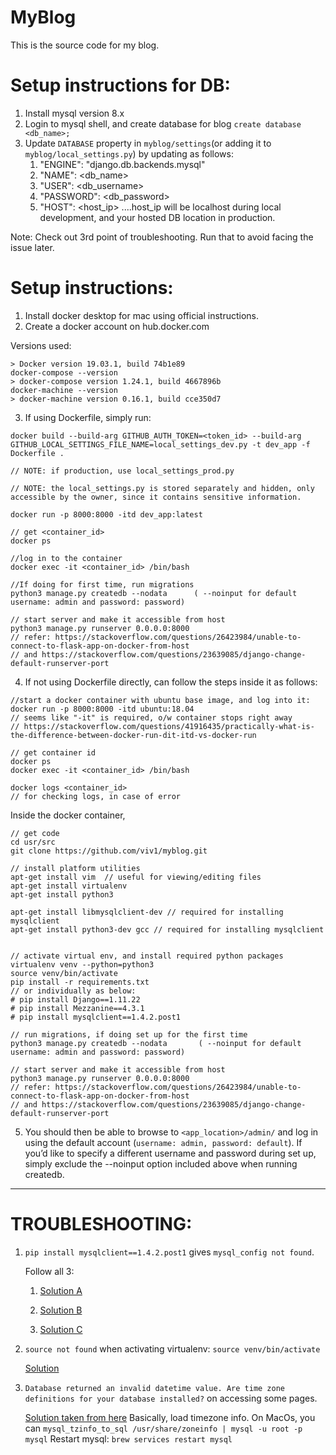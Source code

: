 # MyBlog

This is the source code for my blog.

# Setup instructions for DB:

1. Install mysql version 8.x
2. Login to mysql shell, and create database for blog
`create database <db_name>;`
3. Update `DATABASE` property in `myblog/settings`(or adding it to `myblog/local_settings.py`) by updating as follows:
    1. "ENGINE": "django.db.backends.mysql"
    2. "NAME": <db_name>
    3. "USER": <db_username>
    4. "PASSWORD": <db_password>
    5. "HOST": <host_ip> ....host_ip will be localhost during local development, and your hosted DB location in production.

Note: Check out 3rd point of troubleshooting. Run that to avoid facing the issue later.

# Setup instructions:

1. Install docker desktop for mac using official instructions.
2. Create a docker account on hub.docker.com

Versions used:
```docker -v
> Docker version 19.03.1, build 74b1e89
docker-compose --version
> docker-compose version 1.24.1, build 4667896b
docker-machine --version
> docker-machine version 0.16.1, build cce350d7
```

3. If using Dockerfile, simply run:


```
docker build --build-arg GITHUB_AUTH_TOKEN=<token_id> --build-arg GITHUB_LOCAL_SETTINGS_FILE_NAME=local_settings_dev.py -t dev_app -f Dockerfile .

// NOTE: if production, use local_settings_prod.py

// NOTE: the local_settings.py is stored separately and hidden, only accessible by the owner, since it contains sensitive information.

docker run -p 8000:8000 -itd dev_app:latest

// get <container_id>
docker ps

//log in to the container
docker exec -it <container_id> /bin/bash

//If doing for first time, run migrations
python3 manage.py createdb --nodata      ( --noinput for default username: admin and password: password)

// start server and make it accessible from host
python3 manage.py runserver 0.0.0.0:8000
// refer: https://stackoverflow.com/questions/26423984/unable-to-connect-to-flask-app-on-docker-from-host
// and https://stackoverflow.com/questions/23639085/django-change-default-runserver-port

```

4. If not using Dockerfile directly, can follow the steps inside it as follows: 



```
//start a docker container with ubuntu base image, and log into it:
docker run -p 8000:8000 -itd ubuntu:18.04
// seems like "-it" is required, o/w container stops right away
// https://stackoverflow.com/questions/41916435/practically-what-is-the-difference-between-docker-run-dit-itd-vs-docker-run

// get container id
docker ps 
docker exec -it <container_id> /bin/bash

docker logs <container_id> 
// for checking logs, in case of error
```

Inside the docker container, 

```
// get code
cd usr/src
git clone https://github.com/viv1/myblog.git

// install platform utilities
apt-get install vim  // useful for viewing/editing files
apt-get install virtualenv
apt-get install python3

apt-get install libmysqlclient-dev // required for installing mysqlclient
apt-get install python3-dev gcc // required for installing mysqlclient


// activate virtual env, and install required python packages
virtualenv venv --python=python3
source venv/bin/activate
pip install -r requirements.txt
// or individually as below:
# pip install Django==1.11.22
# pip install Mezzanine==4.3.1
# pip install mysqlclient==1.4.2.post1

// run migrations, if doing set up for the first time
python3 manage.py createdb --nodata       ( --noinput for default username: admin and password: password)

// start server and make it accessible from host
python3 manage.py runserver 0.0.0.0:8000
// refer: https://stackoverflow.com/questions/26423984/unable-to-connect-to-flask-app-on-docker-from-host
// and https://stackoverflow.com/questions/23639085/django-change-default-runserver-port
```

5. You should then be able to browse to `<app_location>/admin/` and log in using the default account (`username: admin, password: default`). If you’d like to specify a different username and password during set up, simply exclude the --noinput option included above when running createdb.


-----------------

# TROUBLESHOOTING:

1. `pip install mysqlclient==1.4.2.post1` gives `mysql_config not found`.

    Follow all 3:

    1. [Solution A](https://stackoverflow.com/questions/7475223/mysql-config-not-found-when-installing-mysqldb-python-interface)

    2. [Solution B](https://stackoverflow.com/questions/22571848/debugging-the-error-gcc-error-x86-64-linux-gnu-gcc-no-such-file-or-directory)

    3. [Solution C](https://stackoverflow.com/questions/21530577/fatal-error-python-h-no-such-file-or-directory)

2. `source not found` when activating virtualenv: `source venv/bin/activate`

    [Solution](https://stackoverflow.com/questions/20635472/using-the-run-instruction-in-a-dockerfile-with-source-does-not-work)

3. `Database returned an invalid datetime value. Are time zone definitions for your database installed?` on accessing some pages.

    [Solution taken from here](https://stackoverflow.com/questions/21351251/database-returned-an-invalid-value-in-queryset-dates)
    Basically, load timezone info. On MacOs, you can `mysql_tzinfo_to_sql /usr/share/zoneinfo | mysql -u root -p mysql`
    Restart mysql: `brew services restart mysql`
